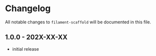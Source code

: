 # Changelog

All notable changes to `filament-scaffold` will be documented in this file.

## 1.0.0 - 202X-XX-XX

- initial release

